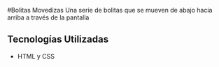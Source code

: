 #Bolitas Movedizas
Una serie de bolitas que se mueven de abajo hacia arriba a través de la pantalla

## Tecnologías Utilizadas

- HTML y CSS
